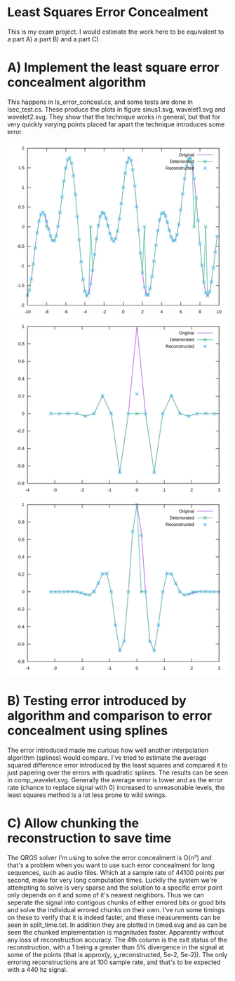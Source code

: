 # Least Squares Error Concealment
This is my exam project. I would estimate the work here to be equivalent to a
part A) a part B) and a part C)

# A) Implement the least square error concealment algorithm
This happens in ls_error_conceal.cs, and some tests are done in lsec_test.cs.
These produce the plots in figure sinus1.svg, wavelet1.svg and wavelet2.svg.
They show that the technique works in general, but that for very quickly varying
points placed far apart the technique introduces some error.

![Test of error concealment on cos(x)\*sin(2*x)](sinus1.svg)
![Test of error concealment on a wavelet](wavelet1.svg)
![Test of error concealment on another wavelet](wavelet2.svg)

# B) Testing error introduced by algorithm and comparison to error concealment using splines 
The error introduced made me curious how well another interpolation algorithm
(splines) would compare. I've tried to estimate the average squared difference
error introduced by the least squares and compared it to just papering over
the errors with quadratic splines. The results can be seen in comp_wavelet.svg.
Generally the average error is lower and as the error rate (chance to replace
signal with 0) increased to unreasonable levels, the least squares method is a
lot less prone to wild swings.

# C) Allow chunking the reconstruction to save time
The QRGS solver I'm using to solve the error concealment is O(n³) and that's
a problem when you want to use such error concealment for long sequences, such
as audio files. Which at a sample rate of 44100 points per second, make for
very long computation times. Luckily the system we're attempting to solve is
very sparse and the solution to a specific error point only depends on it and
some of it's nearest neighbors. Thus we can seperate the signal into contigous
chunks of either errored bits or good bits and solve the individual errored
chunks on their own. I've run some timings on these to verify that it is indeed
faster, and these measurements can be seen in split_time.txt. In addition
they are plotted in timed.svg and as can be seen the chunked implementation is
magnitudes faster. Apparently without any loss of reconstruction accuracy. The
4th column is the exit status of the reconstruction, with a 1 being a greater
than 5% divergence in the signal at some of the points (that is approx(y,
y_reconstructed, 5e-2, 5e-2)). The only erroring reconstructions are at 100
sample rate, and that's to be expected with a 440 hz signal.
